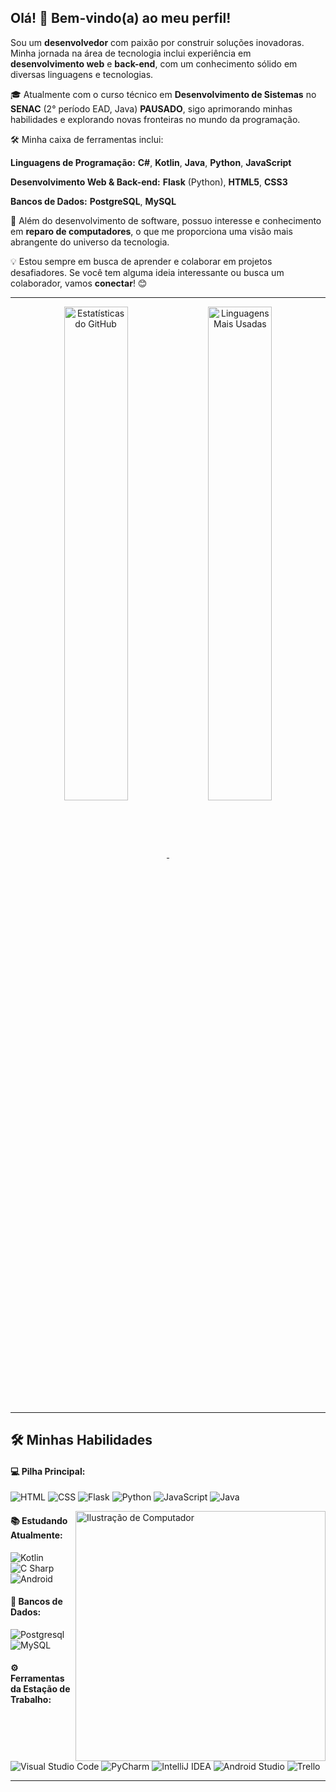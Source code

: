 ## Olá! 👋 Bem-vindo(a) ao meu perfil!

Sou um **desenvolvedor** com paixão por construir soluções inovadoras. Minha jornada na área de tecnologia inclui experiência em **desenvolvimento web** e **back-end**, com um conhecimento sólido em diversas linguagens e tecnologias.

🎓 Atualmente com o curso técnico em **Desenvolvimento de Sistemas** no **SENAC** (2° período EAD, Java) **PAUSADO**, sigo aprimorando minhas habilidades e explorando novas fronteiras no mundo da programação.

🛠️ Minha caixa de ferramentas inclui:

**Linguagens de Programação:**
**C#**, **Kotlin**, **Java**, **Python**, **JavaScript**

**Desenvolvimento Web & Back-end:**
**Flask** (Python), **HTML5**, **CSS3**

**Bancos de Dados:**
**PostgreSQL**, **MySQL**

🔧 Além do desenvolvimento de software, possuo interesse e conhecimento em **reparo de computadores**, o que me proporciona uma visão mais abrangente do universo da tecnologia.

💡 Estou sempre em busca de aprender e colaborar em projetos desafiadores. Se você tem alguma ideia interessante ou busca um colaborador, vamos **conectar**! 😊

---

<p align="center">
  <a href="https://github.com/MMatteuss">
    <img width="45%" align="center" src="https://github-readme-stats.vercel.app/api?username=MMatteuss&show_icons=true&theme=dark" alt="Estatísticas do GitHub" />
  </a>
  <a href="https://github.com/MMatteuss">
    <img width="45%" align="center" src="https://github-readme-stats.vercel.app/api/top-langs/?username=MMatteuss&layout=compact&theme=dark" alt="Linguagens Mais Usadas" />
  </a>
</p>

---

## 🛠️ Minhas Habilidades

#### 💻 Pilha Principal:
![HTML](https://img.shields.io/badge/HTML5-E34F26?style=for-the-badge&logo=html5&logoColor=white)
![CSS](https://img.shields.io/badge/CSS3-1572B6?style=for-the-badge&logo=css3&logoColor=white)
![Flask](https://img.shields.io/badge/Flask-000000?style=for-the-badge&logo=flask&logoColor=white)
![Python](https://img.shields.io/badge/Python-14354C?style=for-the-badge&logo=python&logoColor=white)
![JavaScript](https://img.shields.io/badge/JavaScript-323330?style=for-the-badge&logo=javascript&logoColor=F7DF1E)
![Java](https://img.shields.io/badge/java-%23ED8B00.svg?style=for-the-badge&logo=openjdk&logoColor=white)

<img src="https://raw.githubusercontent.com/MicaelliMedeiros/micaellimedeiros/master/image/computer-illustration.png" width="400px" align="right" alt="Ilustração de Computador">

#### 📚 Estudando Atualmente:
![Kotlin](https://img.shields.io/badge/Kotlin-0095D5?&style=for-the-badge&logo=kotlin&logoColor=white)
![C Sharp](https://img.shields.io/badge/C_Sharp-7c118f?style=for-the-badge&logo=CSharp&logoColor=white)
![Android](https://img.shields.io/badge/Android-3DDC84?style=for-the-badge&logo=android&logoColor=white)

#### 💾 Bancos de Dados:
![Postgresql](https://img.shields.io/badge/PostgreSQL-316192?style=for-the-badge&logo=postgresql&logoColor=white)
![MySQL](https://img.shields.io/badge/mySql-323330?style=for-the-badge&logo=mysql&logoColor=blue)

#### ⚙️ Ferramentas da Estação de Trabalho:
![Visual Studio Code](https://img.shields.io/badge/Visual%20Studio%20Code-0078d7.svg?style=for-the-badge&logo=visual-studio-code&logoColor=white)
![PyCharm](https://img.shields.io/badge/pycharm-143?style=for-the-badge&logo=pycharm&logoColor=black&color=black&labelColor=green)
![IntelliJ IDEA](https://img.shields.io/badge/IntelliJIDEA-000000.svg?style=for-the-badge&logo=intellij-idea&logoColor=white)
![Android Studio](https://img.shields.io/badge/Android%20Studio-3DDC84.svg?style=for-the-badge&logo=android-studio&logoColor=white)
![Trello](https://img.shields.io/badge/Trello-0052CC?style=for-the-badge&logo=trello&logoColor=white)

---
